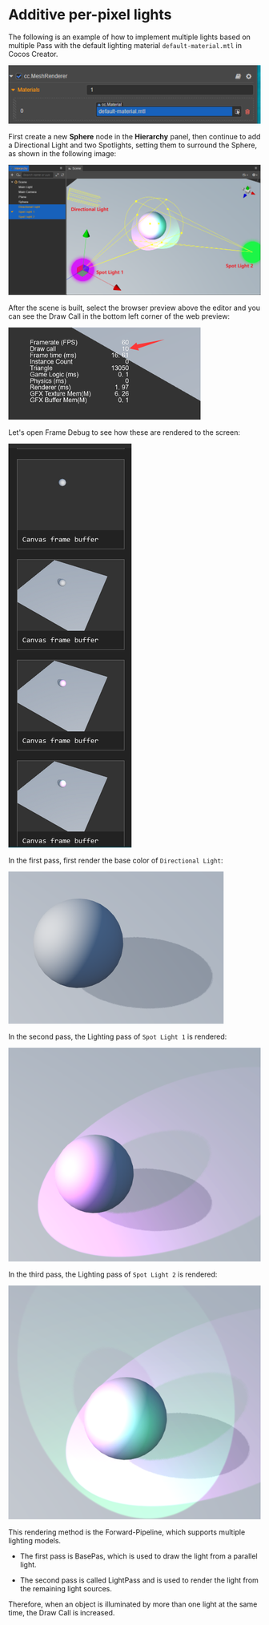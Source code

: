 # Additive per-pixel lights

The following is an example of how to implement multiple lights based on multiple Pass with the default lighting material `default-material.mtl` in Cocos Creator.

![default-material](default-material.png)

First create a new **Sphere** node in the **Hierarchy** panel, then continue to add a Directional Light and two Spotlights, setting them to surround the Sphere, as shown in the following image:

![using Light](usingLight.png)

After the scene is built, select the browser preview above the editor and you can see the Draw Call in the bottom left corner of the web preview:

![Draw Call](drawCall.png)

Let's open Frame Debug to see how these are rendered to the screen:

![Frame Debug](debug.png)

In the first pass, first render the base color of `Directional Light`:

![main light pass](pass1.png)

In the second pass, the Lighting pass of `Spot Light 1` is rendered:

![ForwardAdd pass](pass2.png)

In the third pass, the Lighting pass of `Spot Light 2` is rendered:

![ForwardAdd pass](pass3.png)

This rendering method is the Forward-Pipeline, which supports multiple lighting models.

- The first pass is BasePas, which is used to draw the light from a parallel light.

- The second pass is called LightPass and is used to render the light from the remaining light sources.

Therefore, when an object is illuminated by more than one light at the same time, the Draw Call is increased.
